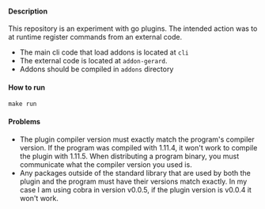 #### Description

This repository is an experiment with go plugins. The intended action was to at runtime register commands from an external code.

- The main cli code that load addons is located at `cli`
- The external code is located at `addon-gerard`. 
- Addons should be compiled in `addons` directory

#### How to run

`make run`

#### Problems

- The plugin compiler version must exactly match the program's compiler version. If the program was compiled with 1.11.4, it won't work to compile the plugin with 1.11.5. When distributing a program binary, you must communicate what the compiler version you used is.
- Any packages outside of the standard library that are used by both the plugin and the program must have their versions match exactly. In my case I am using cobra in version v0.0.5, if the plugin version is v0.0.4 it won't work.
